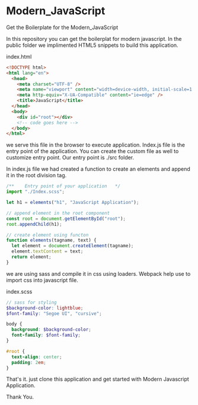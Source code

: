 # Modern_JavaScript

Get the Boilerplate for the Modern_JavaScript

In this repository you can get the boilerplat for modern javascript.
In the public folder we implimented HTML5 snippets to build this application.

index.html

```html
<!DOCTYPE html>
<html lang="en">
  <head>
    <meta charset="UTF-8" />
    <meta name="viewport" content="width=device-width, initial-scale=1.0" />
    <meta http-equiv="X-UA-Compatible" content="ie=edge" />
    <title>JavaScript</title>
  </head>
  <body>
    <div id="root"></div>
    <!-- code goes here -->
  </body>
</html>
```

we serve this file in the browser to execute application.
Index.js file is the entry point of the application. You can create the custom file as well to customize entry point.
Our entry point is ./src folder.

In index.js file we had created a function to create an elements and append it in the root division tag.

```javascript
/**    Entry point of your application   */
import "./Index.scss";

let h1 = elements("h1", "JavaScript Application");

// append element in the root component
const root = document.getElementById("root");
root.appendChild(h1);

// create element using functon
function elements(tagname, text) {
  let element = document.createElement(tagname);
  element.textContent = text;
  return element;
}
```

we are using sass and compile it in css using loaders.
Webpack help use to import css into javascript file.

index.scss

```scss
// sass for styling
$background-color: lightblue;
$font-family: "Segoe UI", "cursive";

body {
  background: $background-color;
  font-family: $font-family;
}

#root {
  text-align: center;
  padding: 2em;
}
```

That's it.
just clone this application and get started with Modern Javascript Application.

Thank You.
